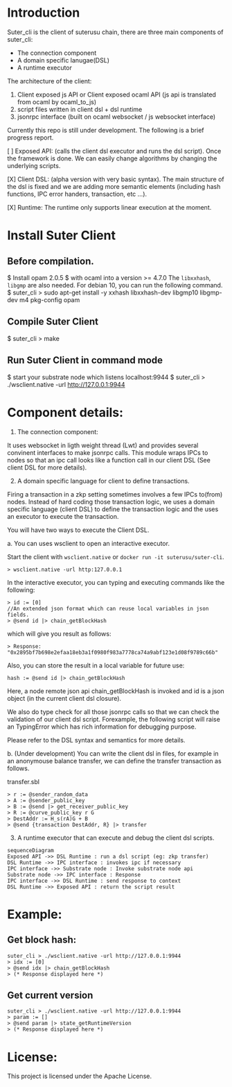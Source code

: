 # Introduction

Suter_cli is the client of suterusu chain, there are three main components of
suter_cli:
- The connection component
- A domain specific lanugae(DSL)
- A runtime executor


The architecture of the client:

1. Client exposed js API or Client exposed ocaml API (js api is translated from ocaml by ocaml_to_js)
2. script files written in client dsl + dsl runtime
3. jsonrpc interface (built on ocaml websocket / js websocket interface)

Currently this repo is still under development. The following is a brief progress report.

[  ] Exposed API: (calls the client dsl executor and runs the dsl script).
Once the framework is done. We can easily change algorithms by changing the underlying scripts.

[X] Client DSL: (alpha version with very basic syntax).
The main structure of the dsl is fixed and we are adding more semantic elements (including hash functions, IPC error handers, transaction, etc ...).

[X] Runtime:
The runtime only supports linear execution at the moment.

# Install Suter Client
## Before compilation. 
$ Install opam 2.0.5
$ with ocaml into a version >= 4.7.0
The `libxxhash`, `libgmp` are also needed. For debian 10, you can run the following command.
$ suter_cli > sudo apt-get install -y xxhash libxxhash-dev libgmp10 libgmp-dev m4 pkg-config opam
## Compile Suter Client
$ suter_cli > make
## Run Suter Client in command mode
$ start your substrate node which listens localhost:9944
$ suter_cli > ./wsclient.native -url http://127.0.0.1:9944

# Component details:

1. The connection component:

It uses websocket in ligth weight thread (Lwt) and provides several convinent interfaces to make jsonrpc calls. This module wraps IPCs to nodes so that an ipc call looks like a function call in our client DSL (See client DSL for more details). 

2. A domain specific language for client to define transactions.

Firing a transaction in a zkp setting sometimes involves a few IPCs to(from) nodes. Instead of hard coding those transaction logic, we uses a domain specific language (client DSL) to define the transaction logic and the uses an executor to execute the transaction.

You will have two ways to execute the Client DSL.

a. You can uses wsclient to open an interactive executor.

Start the client with `wsclient.native` or `docker run -it suterusu/suter-cli`.

```
> wsclient.native -url http:127.0.0.1  
```

In the interactive executor, you can typing and executing commands like the following:

```
> id := [0]
//An extended json format which can reuse local variables in json fields.
> @send id |> chain_getBlockHash
```

which will give you result as follows:

```
> Response: "0x2895bf7b698e2efaa18eb3a1f0980f983a7778ca74a9abf123e1d08f9789c66b"
```

Also, you can store the result in a local variable for future use:

```
hash := @send id |> chain_getBlockHash
```

Here, a node remote json api chain_getBlockHash is invoked and id is a json object (in the current client dsl closure).

We also do type check for all those jsonrpc calls so that we can check the validation of our client dsl script. Forexample, the following script will raise an TypingError which has rich information for debugging purpose.

Please refer to the DSL syntax and semantics for more details.

b. (Under development) You can write the client dsl in files, for example in an anonymouse balance transfer, we can define the transfer transaction as follows.

transfer.sbl

```
> r := @sender_random_data
> A := @sender_public_key
> B := @send |> get_receiver_public_key
> R := @curve_public_key r G
> DestAddr := H_s(rA)G + B
> @send {transaction DestAddr, R} |> transfer
```

3. A runtime executor that can execute and debug the client dsl scripts. 

```mermaid
sequenceDiagram
Exposed API ->> DSL Runtime : run a dsl script (eg: zkp transfer)
DSL Runtime ->> IPC interface : invokes ipc if necessary
IPC interface ->> Substrate node : Invoke substrate node api
Substrate node ->> IPC interface : Response
IPC interface ->> DSL Runtime : send response to context
DSL Runtime ->> Exposed API : return the script result
```

# Example:
## Get block hash:

```
suter_cli > ./wsclient.native -url http://127.0.0.1:9944 
> idx := [0]
> @send idx |> chain_getBlockHash
> (* Response displayed here *)
```

## Get current version
```
suter_cli > ./wsclient.native -url http://127.0.0.1:9944 
> param := []
> @send param |> state_getRuntimeVersion
> (* Response displayed here *)
```

# License:

This project is licensed under the Apache License.


